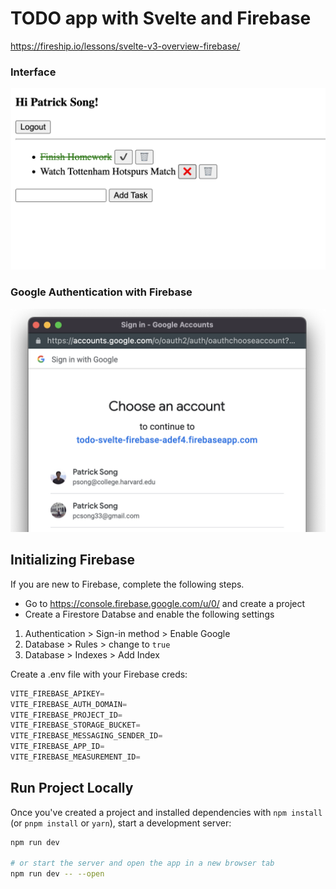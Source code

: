 # TODO app with Svelte and Firebase

https://fireship.io/lessons/svelte-v3-overview-firebase/

### Interface
<img src="demo1.png" alt="drawing" width="600"/>

### Google Authentication with Firebase
<img src="demo2.png" alt="drawing" width="600"/>


## Initializing Firebase

If you are new to Firebase, complete the following steps.

- Go to https://console.firebase.google.com/u/0/ and create a project
- Create a Firestore Databse and enable the following settings

1. Authentication > Sign-in method > Enable Google
2. Database > Rules > change to ```true```
3. Database > Indexes > Add Index 

Create a .env file with your Firebase creds:

```typescript
VITE_FIREBASE_APIKEY=
VITE_FIREBASE_AUTH_DOMAIN=
VITE_FIREBASE_PROJECT_ID=
VITE_FIREBASE_STORAGE_BUCKET=
VITE_FIREBASE_MESSAGING_SENDER_ID=
VITE_FIREBASE_APP_ID=
VITE_FIREBASE_MEASUREMENT_ID=
```

## Run Project Locally

Once you've created a project and installed dependencies with `npm install` (or `pnpm install` or `yarn`), start a development server:

```bash
npm run dev

# or start the server and open the app in a new browser tab
npm run dev -- --open
```

